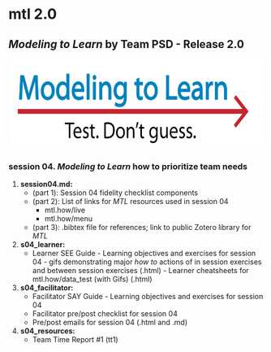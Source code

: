 # mtl 2.0

## *Modeling to Learn* by Team PSD - Release 2.0

<img src = "https://github.com/lzim/teampsd/blob/master/resources/logos/mtl_testdontguess_sm.png"
     height = "175" width = "650">

### session 04. *Modeling to Learn* how to prioritize **team needs**

1. **session04.md:**
    - (part 1): Session 04 fidelity checklist components
    - (part 2): List of links for *MTL* resources used in session 04
      - mtl.how/live
      - mtl.how/menu
    - (part 3): .bibtex file for references; link to public Zotero library for *MTL*
2. **s04_learner:**
    - Learner SEE Guide - Learning objectives and exercises for session 04
          - gifs demonstrating major *how to* actions of in session exercises and between session exercises (.html)
          - Learner cheatsheets for mtl.how/data_test (with Gifs) (.html)
3. **s04_facilitator:**
    - Facilitator SAY Guide - Learning objectives and exercises for session 04
    - Facilitator pre/post checklist for session 04
    - Pre/post emails for session 04 (.html and .md)
4. **s04_resources:**
    - Team Time Report #1 (tt1)

